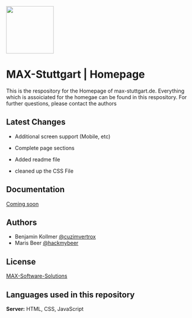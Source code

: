 
<img src="./assets/img/logo/max-logo-svg.svg" width="128px">

    
# MAX-Stuttgart | Homepage

This is the respository for the Homepage of max-stuttgart.de. Everything which is assoiciated for the homegae can be found in this respository. For further questions, please contact the authors


## Latest Changes

- Additional screen support (Mobile, etc)

- Complete page sections

- Added readme file

- cleaned up the CSS File

  
## Documentation

[Coming soon](about:blank)

  
## Authors

- Benjamin Kollmer [@cuzimvertrox](https://github.com/cuzimvertrox)
- Maris Beer [@hackmybeer](https://www.github.com/hackmybeer)

  
## License

[MAX-Software-Solutions](https://license.max-stuttgart.de/)

  
## Languages used in this repository


**Server:** HTML, CSS, JavaScript

  
